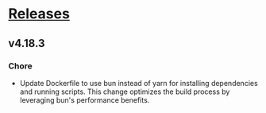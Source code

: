 # [Releases](https://github.com/Tracktor/design-system/releases)

## v4.18.3
### Chore
- Update Dockerfile to use bun instead of yarn for installing dependencies and running scripts. This change optimizes the build process by leveraging bun's performance benefits.
